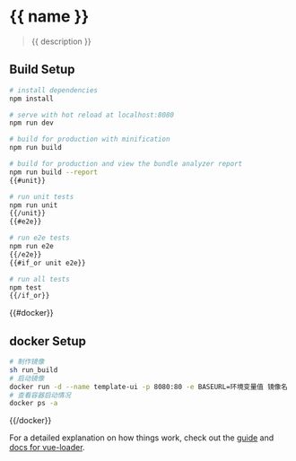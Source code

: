 # {{ name }}

> {{ description }}

## Build Setup

``` bash
# install dependencies
npm install

# serve with hot reload at localhost:8080
npm run dev

# build for production with minification
npm run build

# build for production and view the bundle analyzer report
npm run build --report
{{#unit}}

# run unit tests
npm run unit
{{/unit}}
{{#e2e}}

# run e2e tests
npm run e2e
{{/e2e}}
{{#if_or unit e2e}}

# run all tests
npm test
{{/if_or}}
```
{{#docker}}
## docker Setup

``` bash
# 制作镜像
sh run_build
# 启动镜像
docker run -d --name template-ui -p 8080:80 -e BASEURL=环境变量值 镜像名
# 查看容器启动情况
docker ps -a
```
{{/docker}}

For a detailed explanation on how things work, check out the [guide](http://vuejs-templates.github.io/webpack/) and [docs for vue-loader](http://vuejs.github.io/vue-loader).
